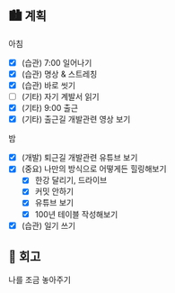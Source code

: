 ## 🏙️ 계획

아침

- [x] (습관) 7:00 일어나기
- [x] (습관) 명상 & 스트레칭
- [x] (습관) 바로 씻기
- [ ] (기타) 자기 계발서 읽기
- [x] (기타) 9:00 출근
- [x] (기타) 출근길 개발관련 영상 보기

밤

- [x] (개발) 퇴근길 개발관련 유튜브 보기
- [x] (중요) 나만의 방식으로 어떻게든 힐링해보기
  - [x] 한강 달리기, 드라이브
  - [x] 커밋 안하기
  - [x] 유튜브 보기
  - [x] 100년 테이블 작성해보기
- [x] (습관) 일기 쓰기

## 🌆 회고

나를 조금 놓아주기